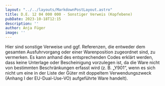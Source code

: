 ```yaml
---
layout: "../../layouts/MarkdownPostLayout.astro"
title: D.E. 12 04 000 000 - Sonstiger Verweis (Kopfebene)
pubDate: 2023-10-18T12:15
description: ''
author: Anja Füger
image: ''
---
```


Hier sind sonstige Verweise und ggf. Referenzen, die entweder dem gesamten Ausfuhrvorgang oder einer Warenposition zugeordnet sind, zu vermerken. Es kann anhand des entsprechenden Codes erklärt werden, dass keine Unterlage oder Bescheinigung vorzulegen ist, da die Ware nicht von bestimmten Beschränkungen erfasst wird (z. B. „Y901“, wenn es sich nicht um eine in der Liste der Güter mit doppeltem Verwendungszweck (Anhang I der EU-Dual-Use-VO) aufgeführte Ware handelt).